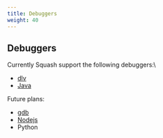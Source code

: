 ```yaml
---
title: Debuggers
weight: 40
---
```


## Debuggers

Currently Squash support the following debuggers:\

* [dlv](https://github.com/derekparker/delve)
* [Java](http://docs.oracle.com/javase/7/docs/technotes/guides/jpda/jdwp-spec.html)

Future plans:

* [gdb](/debuggers/gdb)
* [Nodejs](https://nodejs.org/api/debugger.html)
* Python